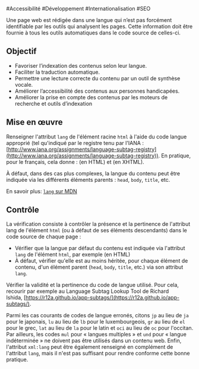 
#Accessibilité #Développement #Internationalisation #SEO

Une page web est rédigée dans une langue qui n’est pas forcément identifiable par les outils qui analysent les pages. Cette information doit être fournie à tous les outils automatiques dans le code source de celles-ci.

Objectif
--------

*   Favoriser l’indexation des contenus selon leur langue.
*   Faciliter la traduction automatique.
*   Permettre une lecture correcte du contenu par un outil de synthèse vocale.
*   Améliorer l’accessibilité des contenus aux personnes handicapées.
*   Améliorer la prise en compte des contenus par les moteurs de recherche et outils d’indexation

Mise en œuvre
-------------

Renseigner l'attribut `lang` de l'élément racine `html` à l'aide du code langue approprié (tel qu'indiqué par le registre tenu par l'IANA : [http://www.iana.org/assignments/language-subtag-registry](http://www.iana.org/assignments/language-subtag-registry)). En pratique, pour le français, cela donne : <html lang="fr"> (en HTML) et <html lang="fr" xml:lang="fr"> (en XHTML).

À défaut, dans des cas plus complexes, la langue du contenu peut être indiquée via les différents éléments parents : `head`, `body`, `title`, etc.

En savoir plus: [`lang` sur MDN](https://developer.mozilla.org/fr/docs/Web/HTML/Attributs_universels/lang)

Contrôle
--------

La vérification consiste à contrôler la présence et la pertinence de l'attribut lang de l'élément `html` (ou à défaut de ses éléments descendants) dans le code source de chaque page :

*   Vérifier que la langue par défaut du contenu est indiquée via l'attribut `lang` de l'élément `html`, par exemple <html lang="fr"> (en HTML)
*   À défaut, vérifier qu'elle est au moins héritée, pour chaque élément de contenu, d'un élément parent (`head`, `body`, `title`, etc.) via son attribut `lang`.

Vérifier la validité et la pertinence du code de langue utilisé. Pour cela, recourir par exemple au Language Subtag Lookup Tool de Richard Ishida, [https://r12a.github.io/app-subtags/](https://r12a.github.io/app-subtags/).

Parmi les cas courants de codes de langue erronés, citons `jp` au lieu de `ja` pour le japonais, `lu` au lieu de `lb` pour le luxembourgeois, `gr` au lieu de `el` pour le grec, `lat` au lieu de `la` pour le latin et `oci` au lieu de `oc` pour l'occitan. Par ailleurs, les codes `mul` pour « langues multiples » et `und` pour « langue indéterminée » ne doivent pas être utilisés dans un contenu web. Enfin, l'attribut `xml:lang` peut être également renseigné en complément de l'attribut `lang`, mais il n'est pas suffisant pour rendre conforme cette bonne pratique.
